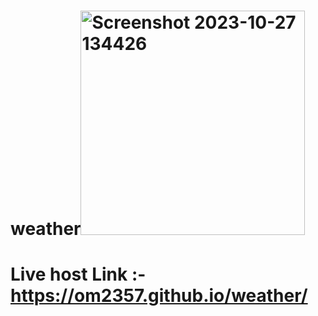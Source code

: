 # weather<img width="359" alt="Screenshot 2023-10-27 134426" src="https://github.com/om2357/weather/assets/72341863/32ee344c-4b1b-4e9a-a030-4cc0eb851518">


# Live host Link :- https://om2357.github.io/weather/

